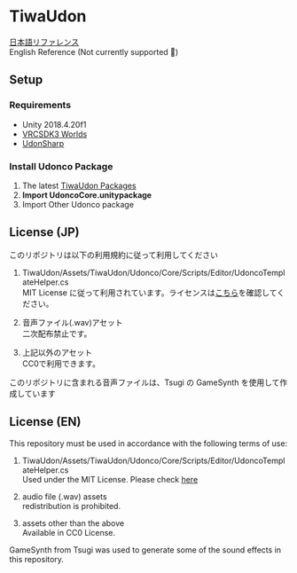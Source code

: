 # TiwaUdon

[日本語リファレンス](https://hackmd.io/@vwcc/SJYNiHR2O)  
English Reference (Not currently supported 🙇)

## Setup

### Requirements

- Unity 2018.4.20f1
- [VRCSDK3 Worlds](https://vrchat.com/home/download)
- [UdonSharp](https://github.com/Merlin-san/UdonSharp/releases/latest)

### Install Udonco Package

1. The latest [TiwaUdon Packages](https://github.com/tiwa0510/TiwaUdon/releases/)
2. **Import UdoncoCore.unitypackage**
3. Import Other Udonco package

## License (JP)

このリポジトリは以下の利用規約に従って利用してください

1. TiwaUdon/Assets/TiwaUdon/Udonco/Core/Scripts/Editor/UdoncoTemplateHelper.cs  
MIT License に従って利用されています。ライセンスは[こちら](https://raw.githubusercontent.com/tiwa0510/TiwaUdon/main/Assets/TiwaUdon/Udonco/Core/Scripts/Editor/LICENSE.txt)を確認してください。

2. 音声ファイル(.wav)アセット  
二次配布禁止です。

3. 上記以外のアセット  
CC0で利用できます。

このリポジトリに含まれる音声ファイルは、Tsugi の GameSynth を使用して作成しています

## License (EN)
This repository must be used in accordance with the following terms of use:

1. TiwaUdon/Assets/TiwaUdon/Udonco/Core/Scripts/Editor/UdoncoTemplateHelper.cs  
Used under the MIT License. Please check [here](https://raw.githubusercontent.com/tiwa0510/TiwaUdon/main/Assets/TiwaUdon/Udonco/Core/Scripts/Editor/LICENSE.txt)

2. audio file (.wav) assets  
redistribution is prohibited.

3. assets other than the above  
Available in CC0 License.

GameSynth from Tsugi was used to generate some of the sound effects in this repository.
